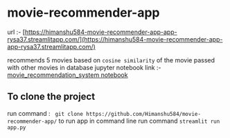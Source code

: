 # movie-recommender-app
url :- [https://himanshu584-movie-recommender-app-app-rysa37.streamlitapp.com/](https://himanshu584-movie-recommender-app-app-rysa37.streamlitapp.com/)

recommends 5 movies based on `cosine similarity` of the movie passed with other movies in database
jupyter notebook link :- [movie_recommendation_system notebook](/Himanshu584/movie_recommendation_system/)

## To clone the project 
run command : ` git clone https://github.com/Himanshu584/movie-recommender-app/`
to run app in command line run command ` streamlit run app.py `
